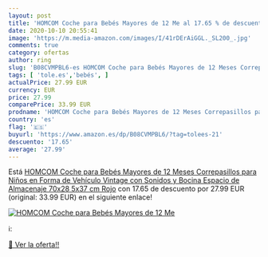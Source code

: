 ```yaml
---
layout: post
title: 'HOMCOM Coche para Bebés Mayores de 12 Me al 17.65 % de descuento'
date: 2020-10-10 20:55:41
image: 'https://m.media-amazon.com/images/I/41rDErAiGGL._SL200_.jpg'
comments: true
category: ofertas
author: ring
slug: 'B08CVMPBL6-es HOMCOM Coche para Bebés Mayores de 12 Meses Correpasillos...'
tags: [ 'tole.es','bebés', ]
actualPrice: 27.99 EUR
currency: EUR
price: 27.99
comparePrice: 33.99 EUR
prodname: 'HOMCOM Coche para Bebés Mayores de 12 Meses Correpasillos para Niños en Forma de Vehículo Vintage con Sonidos y Bocina Espacio de Almacenaje 70x28 5x37 cm Rojo'
country: 'es'
flag: '🇪🇸'
buyurl: 'https://www.amazon.es/dp/B08CVMPBL6/?tag=tolees-21'
descuento: '17.65'
average: '27.99'
---
```


Está [HOMCOM Coche para Bebés Mayores de 12 Meses Correpasillos para Niños en Forma de Vehículo Vintage con Sonidos y Bocina Espacio de Almacenaje 70x28 5x37 cm Rojo](https://www.amazon.es/dp/B08CVMPBL6/?tag=tolees-21) con 17.65 de descuento por 27.99 EUR (original: 33.99 EUR) en el siguiente enlace!

[![HOMCOM Coche para Bebés Mayores de 12 Me](https://m.media-amazon.com/images/I/41rDErAiGGL._SL200_.jpg)](https://www.amazon.es/dp/B08CVMPBL6/?tag=tolees-21)

ℹ️:


[🛒 Ver la oferta!!](https://www.amazon.es/dp/B08CVMPBL6/?tag=tolees-21)
